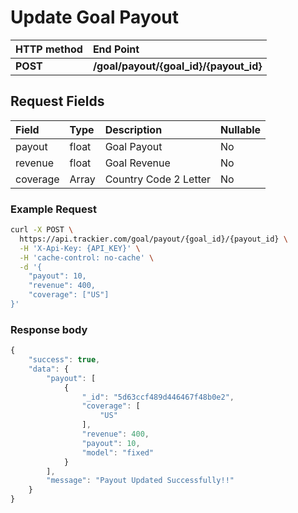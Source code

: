 # Update Goal Payout

| **HTTP method** | **End Point** |
| :--- | :--- |
| **POST** | **/goal/payout/{goal\_id}/{payout\_id}** |

## Request Fields

| Field | Type | Description | Nullable |
| :--- | :--- | :--- | :--- |
| payout | float | Goal Payout | No |
| revenue | float | Goal Revenue | No |
| coverage | Array | Country Code 2 Letter | No |

### Example Request

```bash
curl -X POST \
  https://api.trackier.com/goal/payout/{goal_id}/{payout_id} \
  -H 'X-Api-Key: {API_KEY}' \
  -H 'cache-control: no-cache' \
  -d '{
	"payout": 10,
	"revenue": 400,
	"coverage": ["US"]
}'
```

### **Response body**

```javascript
{
    "success": true,
    "data": {
        "payout": [
            {
                "_id": "5d63ccf489d446467f48b0e2",
                "coverage": [
                    "US"
                ],
                "revenue": 400,
                "payout": 10,
                "model": "fixed"
            }
        ],
        "message": "Payout Updated Successfully!!"
    }
}
```

